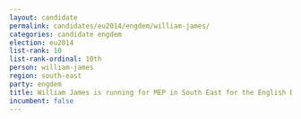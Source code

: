 ```yaml
---
layout: candidate
permalink: candidates/eu2014/engdem/william-james/
categories: candidate engdem
election: eu2014
list-rank: 10
list-rank-ordinal: 10th
person: william-james
region: south-east
party: engdem
title: William James is running for MEP in South East for the English Democrats
incumbent: false
---
```

